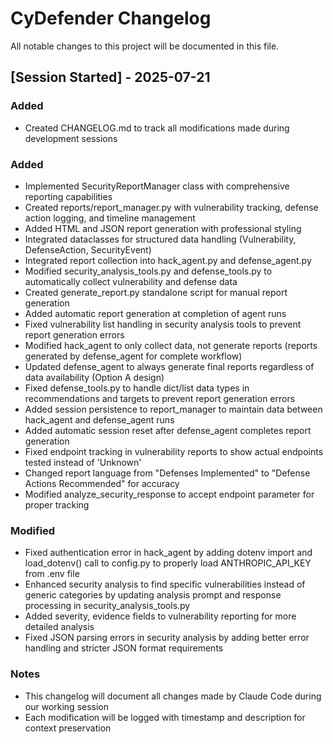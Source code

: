 # CyDefender Changelog

All notable changes to this project will be documented in this file.

## [Session Started] - 2025-07-21

### Added
- Created CHANGELOG.md to track all modifications made during development sessions

### Added
- Implemented SecurityReportManager class with comprehensive reporting capabilities
- Created reports/report_manager.py with vulnerability tracking, defense action logging, and timeline management
- Added HTML and JSON report generation with professional styling
- Integrated dataclasses for structured data handling (Vulnerability, DefenseAction, SecurityEvent)
- Integrated report collection into hack_agent.py and defense_agent.py
- Modified security_analysis_tools.py and defense_tools.py to automatically collect vulnerability and defense data
- Created generate_report.py standalone script for manual report generation
- Added automatic report generation at completion of agent runs
- Fixed vulnerability list handling in security analysis tools to prevent report generation errors
- Modified hack_agent to only collect data, not generate reports (reports generated by defense_agent for complete workflow)
- Updated defense_agent to always generate final reports regardless of data availability (Option A design)
- Fixed defense_tools.py to handle dict/list data types in recommendations and targets to prevent report generation errors
- Added session persistence to report_manager to maintain data between hack_agent and defense_agent runs
- Added automatic session reset after defense_agent completes report generation
- Fixed endpoint tracking in vulnerability reports to show actual endpoints tested instead of 'Unknown'
- Changed report language from "Defenses Implemented" to "Defense Actions Recommended" for accuracy
- Modified analyze_security_response to accept endpoint parameter for proper tracking

### Modified
- Fixed authentication error in hack_agent by adding dotenv import and load_dotenv() call to config.py to properly load ANTHROPIC_API_KEY from .env file
- Enhanced security analysis to find specific vulnerabilities instead of generic categories by updating analysis prompt and response processing in security_analysis_tools.py
- Added severity, evidence fields to vulnerability reporting for more detailed analysis
- Fixed JSON parsing errors in security analysis by adding better error handling and stricter JSON format requirements

### Notes
- This changelog will document all changes made by Claude Code during our working session
- Each modification will be logged with timestamp and description for context preservation
